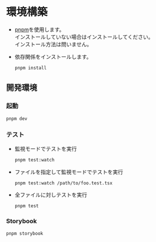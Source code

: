 # 環境構築

- [pnpm](https://pnpm.io/ja/)を使用します。  
インストールしていない場合はインストールしてください。  
インストール方法は問いません。

- 依存関係をインストールします。

  ```bash
  pnpm install
  ```

## 開発環境

### 起動

```bash
pnpm dev
```

### テスト

- 監視モードでテストを実行
  ```bash
  pnpm test:watch
  ```

- ファイルを指定して監視モードでテストを実行

  ```bash
  pnpm test:watch /path/to/foo.test.tsx
  ```

- 全ファイルに対しテストを実行
  ```bash
  pnpm test
  ```

### Storybook

```bash
pnpm storybook
```


